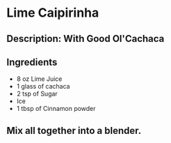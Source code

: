 # Lime Caipirinha

## Description: With Good Ol'Cachaca

## Ingredients

- 8 oz Lime Juice
- 1 glass of cachaca
- 2 tsp of Sugar
- Ice
- 1 tbsp of Cinnamon powder

## Mix all together into a blender. 
